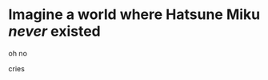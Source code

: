 <html>
<h1> Imagine a world where Hatsune Miku <i>never</i> existed </h1>
  
<p>
  oh no
</p>
<p> cries</p>


  
</html>
